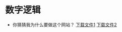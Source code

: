 # 数字逻辑
- 你猜猜我为什么要做这个网站？
[下载文件1](https://github.com/Anchirit/SCUTDocumentsSharing/blob/d035b84a19aa749b9bdf9c8fffc9092abda2a112/%E6%95%B0%E5%AD%97%E9%80%BB%E8%BE%91/%E7%AC%94%E8%AE%B0/%E7%AC%AC%E4%B8%80%E7%AB%A0-%E6%95%B0%E5%88%B6%E4%B8%8E%E7%BC%96%E7%A0%81.pdf)
[下载文件2](./文件2.zip)
